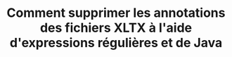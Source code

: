 ---
############################# Static ############################
layout: "auto-gen-gist"
draft: false
path: "fr/redaction/java/annotation/xltx"
otherformats: CSV DOC DOCM DOCX DOT DOTM DOTX PDF POT POTM PPS PPSM PPSX PPT PPTM PPTX RTF XLS XLSM XLSX XLT XLTM  

############################# Head ############################
head_title: "Masquer les annotations XLTX via une expression régulière dans Java"
head_description: "L'API Java de GroupDocs.Redaction permet aux développeurs de supprimer les annotations de PDF DOC DOCX RTF XLSX CSV PPT PPTX et les images à l'aide d'expressions régulières dans Java"

############################# Header ############################
title: "Comment supprimer les annotations des fichiers XLTX à l'aide d'expressions régulières et de Java"
description: "L'API GroupDocs.Redaction de Java permet de biffer, de masquer ou de supprimer les commentaires sensibles des documents de traitement de texte, des feuilles de calcul, des présentations, des PDF et des images à l'aide d'expressions régulières."

################### SubMenu/Download Button #####################
button:
    enable: true

############################# About ############################
about:
    enable: true
    title: "Qu'est-ce que la désinfection des commentaires ?"
    content: |
        La rédaction ou la désinfection de texte est le processus de suppression des annotations confidentielles ou indésirables des documents numériques tout en laissant intact le reste du document ou du paragraphe le contenant. La rédaction aide les utilisateurs ainsi que l'organisation à protéger leurs informations sensibles en les masquant ou en les supprimant définitivement. À l'aide de l'API GroupDocs.Redaction Java, les utilisateurs peuvent désormais biffer, masquer ou supprimer le texte sensible des documents de traitement de texte, des feuilles de calcul, des présentations, PDF et des fichiers image raster. L'API fournit un large éventail d'options et de méthodes pour la suppression des informations privées dans les documents. Il prend en charge la recherche et la rédaction à l'aide d'expressions régulières, l'utilisation de rédactions textuelles (codes d'exemption) ou graphiques (rectangles colorés) et bien d'autres. Alors pourquoi ne pas essayer et automatiser votre processus de rédaction de documents en téléchargeant l'API et en explorant ses fonctionnalités de base et avancées.

############################# Steps ############################
steps:
    enable: true
    block:
    - title_left: "Masquer les annotations XLTX à l'aide d'expressions régulières dans Java"
      content_left: |
        GroupDocs.Redaction permet de supprimer facilement des données de nature sensible ou privée de vos documents. Le cas de rédaction le plus courant consiste à supprimer une annotation d'un document. 

        Le code suivant peut être utilisé pour appliquer la rédaction d'annotations à un document à l'aide d'une expression régulière. Il permet aux utilisateurs de remplacer tous les commentaires, en faisant référence à "john" par un "[expurgé]" comme code d'exemption,

      title_right: "Supprimer les données sensibles de XLTX commentaires"
      content_right: |
        * Créez une instance de la classe [Redactor](https://apireference.groupdocs.com/redaction/java/com.groupdocs.redaction/Redactor) et chargez le fichier XLTX
        * Créez une instance de la classe [AnnotationRedaction](https://apireference.groupdocs.com/redaction/java/com.groupdocs.redaction.redactions/AnnotationRedaction)
        * Appelez la méthode redactor.apply avec l'objet de la classe AnnotationRedaction
        * Appelez la méthode redactor.save pour enregistrer les modifications 

      gisthash: "75d727ec8cec6c416b307caeee59f44b"
      gistfile: "AnnotationRedaction.java"
      
    - title_left: "Configuration requise"
      content_left: |
        GroupDocs.Redaction for Java Les API sont prises en charge sur toutes les principales plates-formes et systèmes d'exploitation. Pour un guide complet de la configuration système requise, veuillez visiter [configuration système](https://docs.groupdocs.com/redaction/java/system-requirements) Avant d'exécuter le code ci-dessous, assurez-vous que les prérequis suivants sont installés sur votre système :
        * Systèmes d'exploitation : Microsoft Windows, Linux, MacOS
        * Environnement de développement : NetBeans, Intellij IDEA, Eclipse, etc.
        * Java Environnement d'exécution : J2SE 6.0 et supérieur
        * Obtenez la dernière version de GroupDocs.Redaction for Java auprès de [Maven](https://repository.groupdocs.com/webapp/#/artifacts/browse/tree/General/repo/com/groupdocs/groupdocs-redaction)
        
      title_right: "Comment utiliser GroupDocs.Redaction ?"
      content_right: |
        * Autoriser les utilisateurs à ajouter des formats de document personnalisés et des types de caviardage
        * Aucun logiciel supplémentaire n'est requis pour supprimer les informations sensibles
        * Possibilité de définir le document de rendu de plage de pages comme PDF
        * Un moyen facile de rédiger différents types de métadonnées : nom de l'auteur, version, titre, sujet, description et bien d'autres
        * Extraction d'informations sur les documents - type de fichier, nombre de pages, etc.

############################# Demos ############################
demos:
    enable: true
############################# About Formats ############################
about_formats:
    enable: true
############################# More Formats ############################
more_formats:
    enable: true

############################# Back to top ###############################
back_to_top:
    enable: true
---